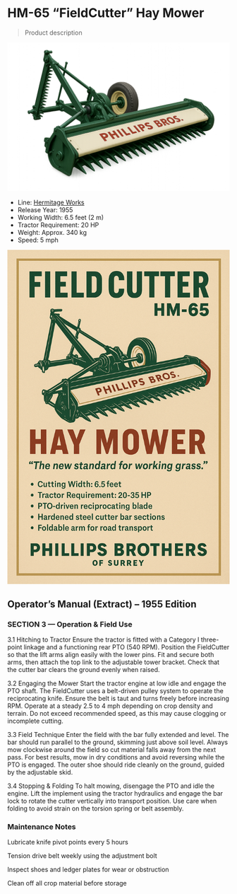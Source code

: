 # HM-65 “FieldCutter” Hay Mower

> Product description

![CM-60 The Hedgerow](Img/HM65-FieldCutter-HayMower.png)

- Line: [Hermitage Works](../README.md#hermitage-line---traditional-craftsmanship-heritage-performance)
- Release Year: 1955
- Working Width: 6.5 feet (2 m)
- Tractor Requirement: 20 HP 
- Weight: Approx. 340 kg
- Speed: 5 mph

![Sales Poster](Img/HM65-FieldCutter-HayMower-Sales.png)

## Operator’s Manual (Extract) – 1955 Edition

### SECTION 3 — Operation & Field Use

3.1 Hitching to Tractor
Ensure the tractor is fitted with a Category I three-point linkage and a functioning rear PTO (540 RPM). Position the FieldCutter so that the lift arms align easily with the lower pins. Fit and secure both arms, then attach the top link to the adjustable tower bracket. Check that the cutter bar clears the ground evenly when raised.

3.2 Engaging the Mower
Start the tractor engine at low idle and engage the PTO shaft. The FieldCutter uses a belt-driven pulley system to operate the reciprocating knife. Ensure the belt is taut and turns freely before increasing RPM. Operate at a steady 2.5 to 4 mph depending on crop density and terrain. Do not exceed recommended speed, as this may cause clogging or incomplete cutting.

3.3 Field Technique
Enter the field with the bar fully extended and level. The bar should run parallel to the ground, skimming just above soil level. Always mow clockwise around the field so cut material falls away from the next pass. For best results, mow in dry conditions and avoid reversing while the PTO is engaged. The outer shoe should ride cleanly on the ground, guided by the adjustable skid.

3.4 Stopping & Folding
To halt mowing, disengage the PTO and idle the engine. Lift the implement using the tractor hydraulics and engage the bar lock to rotate the cutter vertically into transport position. Use care when folding to avoid strain on the torsion spring or belt assembly.

### Maintenance Notes
Lubricate knife pivot points every 5 hours

Tension drive belt weekly using the adjustment bolt

Inspect shoes and ledger plates for wear or obstruction

Clean off all crop material before storage
